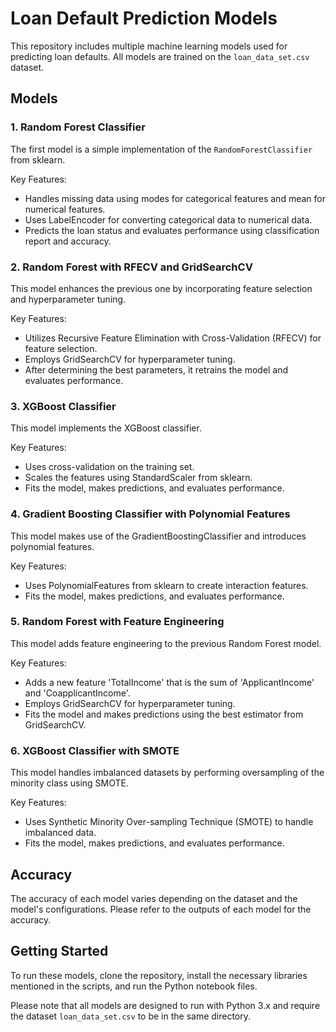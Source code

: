 # Loan Default Prediction Models

This repository includes multiple machine learning models used for predicting loan defaults. All models are trained on the `loan_data_set.csv` dataset.

## Models

### 1. Random Forest Classifier

The first model is a simple implementation of the `RandomForestClassifier` from sklearn. 

Key Features:
- Handles missing data using modes for categorical features and mean for numerical features.
- Uses LabelEncoder for converting categorical data to numerical data.
- Predicts the loan status and evaluates performance using classification report and accuracy.

### 2. Random Forest with RFECV and GridSearchCV

This model enhances the previous one by incorporating feature selection and hyperparameter tuning.

Key Features:
- Utilizes Recursive Feature Elimination with Cross-Validation (RFECV) for feature selection.
- Employs GridSearchCV for hyperparameter tuning.
- After determining the best parameters, it retrains the model and evaluates performance.

### 3. XGBoost Classifier

This model implements the XGBoost classifier. 

Key Features:
- Uses cross-validation on the training set.
- Scales the features using StandardScaler from sklearn.
- Fits the model, makes predictions, and evaluates performance.

### 4. Gradient Boosting Classifier with Polynomial Features

This model makes use of the GradientBoostingClassifier and introduces polynomial features.

Key Features:
- Uses PolynomialFeatures from sklearn to create interaction features.
- Fits the model, makes predictions, and evaluates performance.

### 5. Random Forest with Feature Engineering

This model adds feature engineering to the previous Random Forest model.

Key Features:
- Adds a new feature 'TotalIncome' that is the sum of 'ApplicantIncome' and 'CoapplicantIncome'.
- Employs GridSearchCV for hyperparameter tuning.
- Fits the model and makes predictions using the best estimator from GridSearchCV.

### 6. XGBoost Classifier with SMOTE

This model handles imbalanced datasets by performing oversampling of the minority class using SMOTE.

Key Features:
- Uses Synthetic Minority Over-sampling Technique (SMOTE) to handle imbalanced data.
- Fits the model, makes predictions, and evaluates performance.

## Accuracy

The accuracy of each model varies depending on the dataset and the model's configurations. Please refer to the outputs of each model for the accuracy.

## Getting Started

To run these models, clone the repository, install the necessary libraries mentioned in the scripts, and run the Python notebook files.

Please note that all models are designed to run with Python 3.x and require the dataset `loan_data_set.csv` to be in the same directory.

